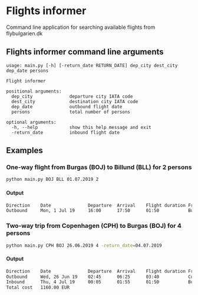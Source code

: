 # Flights informer

Command line application for searching available flights from flybulgarien.dk

## Flights informer command line arguments

```
usage: main.py [-h] [-return_date RETURN_DATE] dep_city dest_city dep_date persons

Flight informer

positional arguments:
  dep_city              departure city IATA code
  dest_city             destination city IATA code
  dep_date              outbound flight date
  persons               total number of persons

optional arguments:
  -h, --help            show this help message and exit
  -return_date          inbound flight date
```

## Examples

### One-way flight from Burgas (BOJ) to Billund (BLL) for 2 persons

```Bash
python main.py BOJ BLL 01.07.2019 2
```

#### Output

```Bash
Direction    Date              Departure  Arrival    Flight duration From                 To                   Price         Additional information
Outbound     Mon, 1 Jul 19     16:00      17:50      01:50           Burgas (BOJ)         Billund (BLL)        210.00 EUR
```

### Two-way trip from Copenhagen (CPH) to Burgas (BOJ) for 4 persons

```Bash
python main.py CPH BOJ 26.06.2019 4 -return_date=04.07.2019
```

#### Output

```Bash
Direction    Date              Departure  Arrival    Flight duration From                 To                   Price         Additional information
Outbound     Wed, 26 Jun 19    02:45      06:25      03:40           Copenhagen (CPH)     Burgas (BOJ)         580.00 EUR
Inbound      Thu, 4 Jul 19     00:05      01:55      01:50           Burgas (BOJ)         Copenhagen (CPH)     580.00 EUR
Total cost   1160.00 EUR
```
